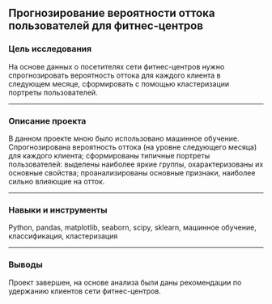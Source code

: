 ## Прогнозирование вероятности оттока пользователей для фитнес-центров ##




### Цель исследования

На основе данных о посетителях сети фитнес-центров нужно спрогнозировать вероятность оттока для каждого клиента в следующем месяце, сформировать с помощью кластеризации портреты пользователей.

---

### Описание проекта

В данном проекте мною было использовано машинное обучение. Спрогнозирована вероятность оттока (на уровне следующего месяца) для каждого клиента; сформированы типичные портреты пользователей: выделены наиболее яркие группы, охарактеризованы их основные свойства; проанализированы основные признаки, наиболее сильно влияющие на отток.

---

### Навыки и инструменты

Python, pandas, matplotlib, seaborn, scipy, sklearn, машинное обучение, классификация, кластеризация

---

### Выводы

Проект завершен, на основе анализа были даны рекомендации по удержанию клиентов сети фитнес-центров.

